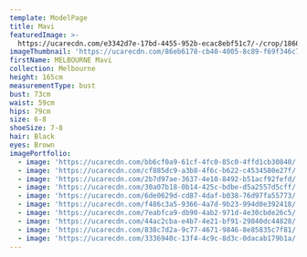 ```yaml
---
template: ModelPage
title: Mavi
featuredImage: >-
  https://ucarecdn.com/e3342d7e-17bd-4455-952b-ecac8ebf51c7/-/crop/1860x1208/0,715/-/preview/
imageThumbnail: 'https://ucarecdn.com/86eb6178-cb40-4005-8c89-f69f346c71a0/'
firstName: MELBOURNE Mavi
collection: Melbourne
height: 165cm
measurementType: bust
bust: 73cm
waist: 59cm
hips: 79cm
size: 6-8
shoeSize: 7-8
hair: Black
eyes: Brown
imagePortfolio:
  - image: 'https://ucarecdn.com/bb6cf0a9-61cf-4fc0-85c0-4ffd1cb30840/'
  - image: 'https://ucarecdn.com/cf885dc9-a3b8-4f6c-b622-c4534580e27f/'
  - image: 'https://ucarecdn.com/2b7d97ae-3637-4e10-8492-b51acf92fefd/'
  - image: 'https://ucarecdn.com/30a07b18-0b14-425c-bdbe-d5a2557d5cff/'
  - image: 'https://ucarecdn.com/6de0629d-cd87-4daf-b038-76d97fa55773/'
  - image: 'https://ucarecdn.com/f486c3a5-9366-4a7d-9b23-994d0e392418/'
  - image: 'https://ucarecdn.com/7eabfca9-db90-4ab2-971d-4e30cbde26c5/'
  - image: 'https://ucarecdn.com/44ac2cba-e4b7-4e21-bf91-29840dc44828/'
  - image: 'https://ucarecdn.com/838c7d2a-9c77-4671-9846-8e85835c7f81/'
  - image: 'https://ucarecdn.com/3336940c-13f4-4c9c-8d3c-0dacab179b1a/'
---
```


